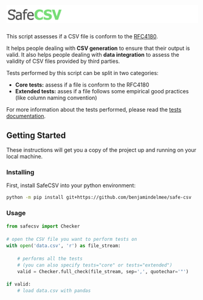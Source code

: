 # ![SafeCSV](misc/safe_csv.png)

This script assesses if a CSV file is conform to the [RFC4180](https://tools.ietf.org/html/rfc4180).

It helps people dealing with **CSV generation** to ensure that their output is valid. It also helps people dealing with **data integration** to assess the validity of CSV files provided by third parties.

Tests performed by this script can be split in two categories:
- **Core tests:** assess if a file is conform to the RFC4180
- **Extended tests:** asses if a file follows some empirical good practices (like column naming convention)
 
For more information about the tests performed, please read the [tests documentation](doc/tests.md).

## Getting Started

These instructions will get you a copy of the project up and running on your local machine.

### Installing

First, install SafeCSV into your python environment:

```bash
python -m pip install git+https://github.com/benjamindelmee/safe-csv
```

### Usage

```python
from safecsv import Checker

# open the CSV file you want to perform tests on
with open('data.csv', 'r') as file_stream:
    
    # performs all the tests
    # (you can also specify tests="core" or tests="extended")
    valid = Checker.full_check(file_stream, sep=',', quotechar='"')

if valid:
    # load data.csv with pandas
```